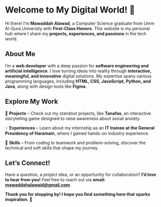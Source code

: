 # Welcome to My Digital World! 🌟  

Hi there! I’m **Mawaddah Alawad**, a Computer Science graduate from Umm Al-Qura University with **First-Class Honors**. This website is my personal hub where I share my **projects, experiences, and passions** in the tech world.  

## About Me  
I’m a **web developer** with a deep passion for **software engineering and artificial intelligence**. I love turning ideas into reality through **interactive, meaningful, and innovative** digital solutions. My expertise spans various programming languages, including **HTML, CSS, JavaScript, Python, and Java**, along with design tools like **Figma**.  

## Explore My Work  

🚀 **Projects** – Check out my standout projects, like **Tanafas**, an interactive storytelling game designed to raise awareness about social anxiety.  

💡 **Experiences** – Learn about my internship as an **IT trainee at the General Presidency of Haramain**, where I gained hands-on industry experience.  

🔧 **Skills** – From coding to teamwork and problem-solving, discover the technical and soft skills that shape my journey.  

## Let’s Connect!  
Have a question, a project idea, or an opportunity for collaboration? **I’d love to hear from you!** Feel free to reach out via **email: mawaddahalawaid@gmail.com**  

**Thank you for stopping by! I hope you find something here that sparks inspiration. 🚀**  
